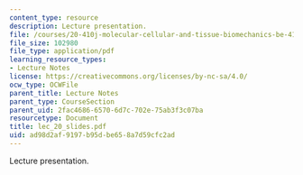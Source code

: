 ```yaml
---
content_type: resource
description: Lecture presentation.
file: /courses/20-410j-molecular-cellular-and-tissue-biomechanics-be-410j-spring-2003/ad98d2af9197b95dbe658a7d59cfc2ad_lec_20_slides.pdf
file_size: 102980
file_type: application/pdf
learning_resource_types:
- Lecture Notes
license: https://creativecommons.org/licenses/by-nc-sa/4.0/
ocw_type: OCWFile
parent_title: Lecture Notes
parent_type: CourseSection
parent_uid: 2fac4686-6570-6d7c-702e-75ab3f3c07ba
resourcetype: Document
title: lec_20_slides.pdf
uid: ad98d2af-9197-b95d-be65-8a7d59cfc2ad
---
```

Lecture presentation.